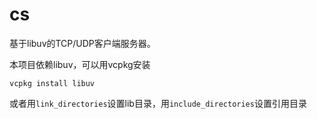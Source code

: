 # cs
基于libuv的TCP/UDP客户端服务器。

本项目依赖libuv，可以用vcpkg安装
```
vcpkg install libuv
```
或者用`link_directories`设置lib目录，用`include_directories`设置引用目录
